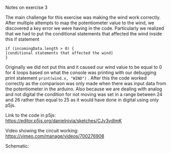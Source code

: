Notes on exercise 3

The main challenge for this exercise was making the wind work correctly. After multiple attempts to map the potentiometer value to the wind, we discovered a key error we were having in the code. Particularly we realized that we had to put the conditional statements that affected the wind inside this if statement 

``` 
if (incomingData.length > 0) {
[conditional statements that affected the wind]
}
```

Originally we did not put this and it caused our wind value to be equal to 0 for 4 loops based on what the console was printing with our debugging print statement `print(wind.x, "WIND")` . After this the code worked correctly as the comparison was only made when there was input data from the potentiometer in the arduino. Also because we are dealing with analog and not digital the condition for not moving was set in a range between 24 and 26 rather than equal to 25 as it would have done in digital using only p5js. 


Link to the code in p5js:
https://editor.p5js.org/danielnivia/sketches/CJv3vdImK 

Video showing the circuit working:
https://vimeo.com/manage/videos/700276908

Schematic: 
